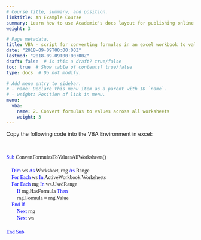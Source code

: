 ```yaml
---
# Course title, summary, and position.
linktitle: An Example Course
summary: Learn how to use Academic's docs layout for publishing online courses, software documentation, and tutorials.
weight: 3

# Page metadata.
title: VBA - script for converting formulas in an excel workbook to values across all worksheets
date: "2018-09-09T00:00:00Z"
lastmod: "2018-09-09T00:00:00Z"
draft: false  # Is this a draft? true/false
toc: true  # Show table of contents? true/false
type: docs  # Do not modify.

# Add menu entry to sidebar.
# - name: Declare this menu item as a parent with ID `name`.
# - weight: Position of link in menu.
menu:
  vba:
    name: 2. Convert formulas to values across all worksheets
    weight: 3
---
```


Copy the following code into the VBA Environment in excel:

<br>

<html>

<style>
p.indent {
    text-indent: 30px;
}

div.a {
  line-height:130%;
}


</style>

<div class="a"> <p style="font-family:consolas"> <font color = blue> Sub </font color>  ConvertFormulasToValuesAllWorksheets()
<br>
<br> &nbsp;&nbsp;&nbsp;<font color = blue> Dim</font color> ws <font color=blue> As</font color>  Worksheet, rng  </font color> <font color=blue> As </font color> Range
<br> &nbsp;&nbsp;&nbsp; <font color=blue> For Each </font color> ws <font color=blue> In </font color> ActiveWorkbook.Worksheets
<br> &nbsp;&nbsp;&nbsp; <font color=blue> For Each </font color> rng <font color=blue> In </font color> ws.UsedRange
<br> &nbsp;&nbsp;&nbsp;&nbsp;&nbsp;&nbsp;&nbsp; <font color=blue> If </font color> rng.HasFormula <font color=blue> Then </font color>
<br> &nbsp;&nbsp;&nbsp;&nbsp;&nbsp;&nbsp;&nbsp; rng.Formula = rng.Value
<br> &nbsp;&nbsp;&nbsp; <font color=blue> End If </font color>
<br> &nbsp;&nbsp;&nbsp;&nbsp;&nbsp;&nbsp;&nbsp; <font color=blue> Next </font color> rng
<br> &nbsp;&nbsp;&nbsp;&nbsp;&nbsp;&nbsp;&nbsp; <font color=blue> Next </font color> ws
<br>
<br> <font color = blue> End Sub </font color> 

</p>

</div>
